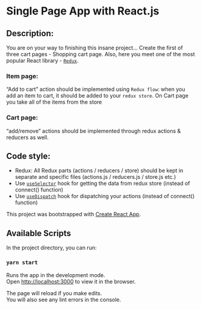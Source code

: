 # Single Page App with React.js

## Description: 
You are on your way to finishing this insane project… Create the first of three cart pages - Shopping cart page.
Also, here you meet one of the most popular React library - [`Redux`](https://react-redux.js.org/).

### Item page: 
“Add to cart” action should be implemented using `Redux flow`: when you add an item to cart, it should be added to your `redux store`. On Cart page you take all of the items from the store
### Cart page: 
“add/remove” actions should be implemented through redux actions & reducers as well.

## Code style:
- Redux: All Redux parts (actions / reducers / store) should be kept in separate and specific files (actions.js / reducers.js / store.js etc.)
- Use [`useSelector`](https://react-redux.js.org/api/hooks#useselector-examples) hook for getting the data from redux store (instead of connect() function)
- Use [`useDispatch`](https://react-redux.js.org/api/hooks#usedispatch) hook for dispatching your actions (instead of connect() function)

This project was bootstrapped with [Create React App](https://github.com/facebook/create-react-app).

## Available Scripts

In the project directory, you can run:

### `yarn start`

Runs the app in the development mode.\
Open [http://localhost:3000](http://localhost:3000) to view it in the browser.

The page will reload if you make edits.\
You will also see any lint errors in the console.
